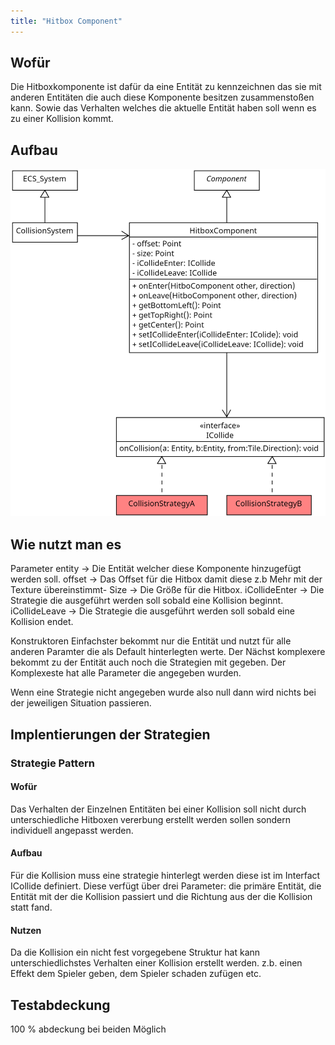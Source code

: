 ```yaml
---
title: "Hitbox Component"
---
```


## Wofür
Die Hitboxkomponente ist dafür da eine Entität zu kennzeichnen das sie mit anderen Entitäten die auch diese Komponente besitzen zusammenstoßen kann.
Sowie das Verhalten welches die aktuelle Entität haben soll wenn es zu einer Kollision kommt.

## Aufbau

![Hitbox component uml](../img/hitbox.png)



## Wie nutzt man es

Parameter
entity -> Die Entität welcher diese Komponente hinzugefügt werden soll.
offset -> Das Offset für die Hitbox damit diese z.b Mehr mit der Texture übereinstimmt-
Size -> Die Größe für die Hitbox. 
iCollideEnter -> Die Strategie die ausgeführt werden soll sobald eine Kollision beginnt.
iCollideLeave -> Die Strategie die ausgeführt werden soll sobald eine Kollision endet.

Konstruktoren
Einfachster bekommt nur die Entität und nutzt für alle anderen Paramter die als Default hinterlegten werte.
Der Nächst komplexere bekommt zu der Entität auch noch die Strategien mit gegeben.
Der Komplexeste hat alle Parameter die angegeben wurden.

Wenn eine Strategie nicht angegeben wurde also null dann wird nichts bei der jeweiligen Situation passieren.


## Implentierungen der Strategien
### Strategie Pattern
#### Wofür
Das Verhalten der Einzelnen Entitäten bei einer Kollision soll nicht durch unterschiedliche Hitboxen vererbung erstellt werden sollen sondern individuell angepasst werden.
#### Aufbau
Für die Kollision muss eine strategie hinterlegt werden diese ist im Interfact ICollide definiert. Diese verfügt über drei Parameter: die primäre Entität, die Entität mit der die Kollision passiert und die Richtung aus der die Kollision statt fand. 
#### Nutzen
Da die Kollision ein nicht fest vorgegebene Struktur hat kann unterschiedlichstes Verhalten einer Kollision erstellt werden. z.b. einen Effekt dem Spieler geben, dem Spieler schaden zufügen etc.


## Testabdeckung
100 % abdeckung bei beiden Möglich